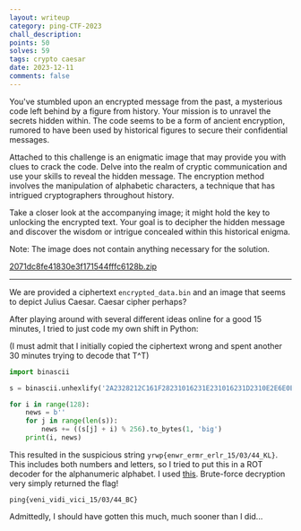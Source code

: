 ```yaml
---
layout: writeup
category: ping-CTF-2023
chall_description:
points: 50
solves: 59
tags: crypto caesar
date: 2023-12-11
comments: false
---
```


You've stumbled upon an encrypted message from the past, a mysterious code left behind by a figure from history. Your mission is to unravel the secrets hidden within. The code seems to be a form of ancient encryption, rumored to have been used by historical figures to secure their confidential messages.  

Attached to this challenge is an enigmatic image that may provide you with clues to crack the code. Delve into the realm of cryptic communication and use your skills to reveal the hidden message. The encryption method involves the manipulation of alphabetic characters, a technique that has intrigued cryptographers throughout history.  

Take a closer look at the accompanying image; it might hold the key to unlocking the encrypted text. Your goal is to decipher the hidden message and discover the wisdom or intrigue concealed within this historical enigma.  

Note: The image does not contain anything necessary for the solution.  

[2071dc8fe41830e3f171544fffc6128b.zip](https://github.com/Nightxade/ctf-writeups/blob/master/assets/CTFs/ping-CTF-2023/2071dc8fe41830e3f171544fffc6128b.zip)  

---

We are provided a ciphertext `encrypted_data.bin` and an image that seems to depict Julius Caesar. Caesar cipher perhaps?  

After playing around with several different ideas online for a good 15 minutes, I tried to just code my own shift in Python:  

(I must admit that I initially copied the ciphertext wrong and spent another 30 minutes trying to decode that T^T)  

```py
import binascii

s = binascii.unhexlify('2A2328212C161F28231016231E231016231D2310E2E6E0E1E4E0E5E510FCFD2E')

for i in range(128):
    news = b''
    for j in range(len(s)):
        news += ((s[j] + i) % 256).to_bytes(1, 'big')
    print(i, news)
```

This resulted in the suspicious string `yrwp{enwr_ermr_erlr_15/03/44_KL}`. This includes both numbers and letters, so I tried to put this in a ROT decoder for the alphanumeric alphabet. I used [this](https://www.dcode.fr/rot-cipher). Brute-force decryption very simply returned the flag!  

    ping{veni_vidi_vici_15/03/44_BC}

Admittedly, I should have gotten this much, much sooner than I did...  